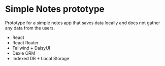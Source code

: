 # Simple Notes prototype

Prototype for a simple notes app that saves data locally and does not gather any data from the users.

- React
- React Router
- Tailwind + DaisyUI
- Dexie ORM
- Indexed DB + Local Storage
